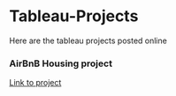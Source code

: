 # Tableau-Projects
Here are the tableau projects posted online
<h3>AirBnB Housing project</h3> 
<a href= "https://public.tableau.com/views/PortfolioProject1AirBNB/Dashboard1?:language=en-US&:display_count=n&:origin=viz_share_link" target = "_blank" >Link to project</a>  

